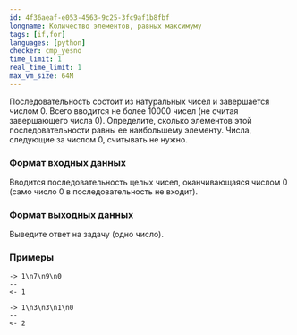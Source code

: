 ```yaml
---
id: 4f36aeaf-e053-4563-9c25-3fc9af1b8fbf
longname: Количество элементов, равных максимуму
tags: [if,for]
languages: [python]
checker: cmp_yesno
time_limit: 1
real_time_limit: 1
max_vm_size: 64M
---
```



Последовательность состоит из натуральных чисел и завершается числом 0. Всего вводится не более 10000 чисел (не считая завершающего числа 0). Определите, сколько элементов этой последовательности равны ее наибольшему элементу.
Числа, следующие за числом 0, считывать не нужно.

### Формат входных данных

Вводится последовательность целых чисел, оканчивающаяся числом 0 (само число 0 в последовательность не входит).

### Формат выходных данных

Выведите ответ на задачу (одно число).

### Примеры

```
-> 1\n7\n9\n0
--
<- 1
```

```
-> 1\n3\n3\n1\n0
--
<- 2
```
